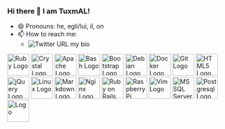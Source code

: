 ### Hi there 👋 I am TuxmAL!
- 😄 Pronouns: he, egli/lui, il, on
- 📫 How to reach me: 
  - ![Twitter URL](https://img.shields.io/twitter/url?style=social&url=https%3A%2F%2Ftwitter.com%2FTuxmAL)
 my bio
 
 <img src="https://cdn.worldvectorlogo.com/logos/ruby-original-wordmark.svg" alt="Ruby Logo" width="50" height="50"/> 
 <img src="https://cdn.worldvectorlogo.com/logos/crystal-original-wordmark.svg" alt="Crystal Logo" width="50" height="50"/>
 <img src="https://cdn.worldvectorlogo.com/logos/apache-original-wordmark.svg" alt="Apache Logo" width="50" height="50"/>
 <img src="https://cdn.worldvectorlogo.com/logos/bash-original.svg" alt="Bash Logo" width="50" height="50"/>
 <img src="https://cdn.worldvectorlogo.com/logos/bootstrap-plain-wordmark.svg.svg" alt="Bootstrap Logo" width="50" height="50"/>
 <img src="https://cdn.worldvectorlogo.com/logos/debian-original-wordmark.svg" alt="Debian Logo" width="50" height="50"/>
 <img src="https://cdn.worldvectorlogo.com/logos/docker-original-wordmark.svg" alt="Docker Logo" width="50" height="50"/>
 <img src="https://cdn.worldvectorlogo.com/logos/git-original-wordmark.svg " alt="Git Logo" width="50" height="50"/>
 <img src="https://cdn.worldvectorlogo.com/logos/html5-original-wordmark.svg" alt="HTML5 Logo" width="50" height="50"/>
 <img src="https://cdn.worldvectorlogo.com/logos/jquery-original-wordmark.svg" alt="jQuery Logo" width="50" height="50"/>
 <img src="https://cdn.worldvectorlogo.com/logos/linux-original.svg" alt="Linux Logo" width="50" height="50"/>
 <img src="https://cdn.worldvectorlogo.com/logos/markdown-original.svg" alt="Markdown Logo" width="50" height="50"/>
 <img src="https://cdn.worldvectorlogo.com/logos/nginx-original.svg" alt="Nginx Logo" width="50" height="50"/>
 <img src="https://cdn.worldvectorlogo.com/logos/rails-original-wordmark.svg" alt="Ruby on Rails Logo" width="50" height="50"/>
 <img src="https://cdn.worldvectorlogo.com/logos/raspberrypi-line-wordmark.svg" alt="Raspberry Pi Logo" width="50" height="50"/>
 <img src="https://cdn.worldvectorlogo.com/logos/vim-original.svg" alt="Vim Logo" width="50" height="50"/>
 <img src="https://cdn.worldvectorlogo.com/logos/microsoftsqlserver-plain-wordmark.svg" alt="MS SQL Server Logo" width="50" height="50"/>
 <img src="https://cdn.worldvectorlogo.com/logos/postgresql-original-wordmark.svg" alt="Postgresql Logo" width="50" height="50"/>
 <img src="https://cdn.worldvectorlogo.com/logos/" alt=" Logo" width="50" height="50"/>
<!--
**TuxmAL/TuxmAL** is a ✨ _special_ ✨ repository because its `README.md` (this file) appears on your GitHub profile.

Here are some ideas to get you started:

- 🔭 I’m currently working on ...
- 🌱 I’m currently learning ...
- 👯 I’m looking to collaborate on ...
- 🤔 I’m looking for help with ...
- 💬 Ask me about ...
- 📫 How to reach me: ...

- ⚡ Fun fact: ...
-->
